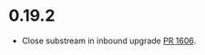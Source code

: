 # 0.19.2

- Close substream in inbound upgrade
  [PR 1606](https://github.com/libp2p/rust-libp2p/pull/1606).

